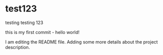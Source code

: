 # test123
testing testing 123

this is my first commit - hello world!

I am editing the README file. Adding some more details about the 
project description.
